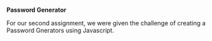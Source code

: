 **Password Generator**

For our second assignment, we were given the challenge of creating a Password Gnerators using Javascript.